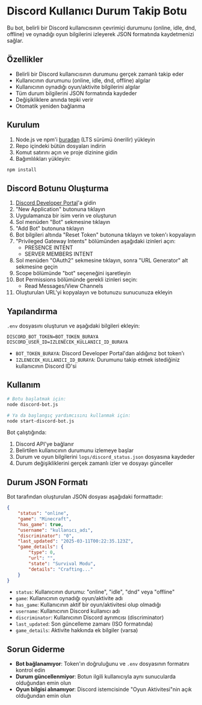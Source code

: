 # Discord Kullanıcı Durum Takip Botu

Bu bot, belirli bir Discord kullanıcısının çevrimiçi durumunu (online, idle, dnd, offline) ve oynadığı oyun bilgilerini izleyerek JSON formatında kaydetmenizi sağlar.

## Özellikler

- Belirli bir Discord kullanıcısının durumunu gerçek zamanlı takip eder
- Kullanıcının durumunu (online, idle, dnd, offline) algılar
- Kullanıcının oynadığı oyun/aktivite bilgilerini algılar
- Tüm durum bilgilerini JSON formatında kaydeder
- Değişikliklere anında tepki verir
- Otomatik yeniden bağlanma

## Kurulum

1. Node.js ve npm'i [buradan](https://nodejs.org/) (LTS sürümü önerilir) yükleyin
2. Repo içindeki bütün dosyaları indirin
3. Komut satırını açın ve proje dizinine gidin
4. Bağımlılıkları yükleyin:

```bash
npm install
```

## Discord Botunu Oluşturma

1. [Discord Developer Portal](https://discord.com/developers/applications)'a gidin
2. "New Application" butonuna tıklayın
3. Uygulamanıza bir isim verin ve oluşturun
4. Sol menüden "Bot" sekmesine tıklayın
5. "Add Bot" butonuna tıklayın
6. Bot bilgileri altında "Reset Token" butonuna tıklayın ve token'ı kopyalayın
7. "Privileged Gateway Intents" bölümünden aşağıdaki izinleri açın:
   - PRESENCE INTENT
   - SERVER MEMBERS INTENT
8. Sol menüden "OAuth2" sekmesine tıklayın, sonra "URL Generator" alt sekmesine geçin
9. Scope bölümünde "bot" seçeneğini işaretleyin
10. Bot Permissions bölümünde gerekli izinleri seçin:
    - Read Messages/View Channels
11. Oluşturulan URL'yi kopyalayın ve botunuzu sunucunuza ekleyin

## Yapılandırma

`.env` dosyasını oluşturun ve aşağıdaki bilgileri ekleyin:

```
DISCORD_BOT_TOKEN=BOT_TOKEN_BURAYA
DISCORD_USER_ID=IZLENECEK_KULLANICI_ID_BURAYA
```

- `BOT_TOKEN_BURAYA`: Discord Developer Portal'dan aldığınız bot token'ı
- `IZLENECEK_KULLANICI_ID_BURAYA`: Durumunu takip etmek istediğiniz kullanıcının Discord ID'si

## Kullanım

```bash
# Botu başlatmak için:
node discord-bot.js

# Ya da başlangıç yardımcısını kullanmak için:
node start-discord-bot.js
```

Bot çalıştığında:

1. Discord API'ye bağlanır
2. Belirtilen kullanıcının durumunu izlemeye başlar
3. Durum ve oyun bilgilerini `logs/discord_status.json` dosyasına kaydeder
4. Durum değişikliklerini gerçek zamanlı izler ve dosyayı günceller

## Durum JSON Formatı

Bot tarafından oluşturulan JSON dosyası aşağıdaki formattadır:

```json
{
    "status": "online",
    "game": "Minecraft",
    "has_game": true,
    "username": "kullanıcı_adı",
    "discriminator": "0",
    "last_updated": "2025-03-11T00:22:35.123Z",
    "game_details": {
        "type": 0,
        "url": "",
        "state": "Survival Modu",
        "details": "Crafting..."
    }
}
```

- `status`: Kullanıcının durumu: "online", "idle", "dnd" veya "offline"
- `game`: Kullanıcının oynadığı oyun/aktivite adı
- `has_game`: Kullanıcının aktif bir oyun/aktivitesi olup olmadığı
- `username`: Kullanıcının Discord kullanıcı adı
- `discriminator`: Kullanıcının Discord ayrımcısı (discriminator)
- `last_updated`: Son güncelleme zamanı (ISO formatında)
- `game_details`: Aktivite hakkında ek bilgiler (varsa)

## Sorun Giderme

- **Bot bağlanamıyor**: Token'ın doğruluğunu ve `.env` dosyasının formatını kontrol edin
- **Durum güncellenmiyor**: Botun ilgili kullanıcıyla aynı sunucularda olduğundan emin olun
- **Oyun bilgisi alınamıyor**: Discord istemcisinde "Oyun Aktivitesi"nin açık olduğundan emin olun
